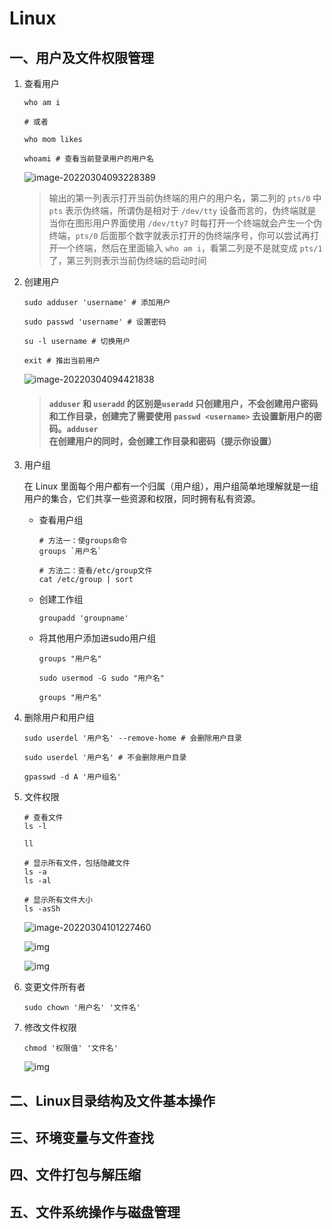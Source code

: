 # Linux

## 一、用户及文件权限管理

1. 查看用户

   ```shello
   who am i
   
   # 或者
   
   who mom likes 
   
   whoami # 查看当前登录用户的用户名
   ```

   ![image-20220304093228389](https://yxgspace.oss-cn-beijing.aliyuncs.com/img/image-20220304093228389.png)

   > 输出的第一列表示打开当前伪终端的用户的用户名，第二列的 `pts/0` 中 `pts` 表示伪终端，所谓伪是相对于 `/dev/tty` 设备而言的，伪终端就是当你在图形用户界面使用 `/dev/tty7` 时每打开一个终端就会产生一个伪终端，`pts/0` 后面那个数字就表示打开的伪终端序号，你可以尝试再打开一个终端，然后在里面输入 `who am i`，看第二列是不是就变成 `pts/1` 了，第三列则表示当前伪终端的启动时间

2. 创建用户

   ```shell
   sudo adduser 'username' # 添加用户
   
   sudo passwd 'username' # 设置密码
   
   su -l username # 切换用户
   
   exit # 推出当前用户
   ```

   ![image-20220304094421838](https://yxgspace.oss-cn-beijing.aliyuncs.com/img/image-20220304094421838.png)
   
   > #### `adduser` 和 `useradd` 的区别是`useradd` 只创建用户，不会创建用户密码和工作目录，创建完了需要使用 `passwd <username>` 去设置新用户的密码。`adduser` 在创建用户的同时，会创建工作目录和密码（提示你设置）
   
3. 用户组

   在 Linux 里面每个用户都有一个归属（用户组），用户组简单地理解就是一组用户的集合，它们共享一些资源和权限，同时拥有私有资源。

   - 查看用户组

     ```shell
     # 方法一：使groups命令
     groups `用户名`
     
     # 方法二：查看/etc/group文件
     cat /etc/group | sort
     ```

   - 创建工作组

     ```shell
     groupadd 'groupname'
     ```

   - 将其他用户添加进sudo用户组

     ```shell
     groups "用户名"
     
     sudo usermod -G sudo "用户名"
     
     groups "用户名"
     ```

4. 删除用户和用户组

   ```shell
   sudo userdel '用户名' --remove-home # 会删除用户目录
   
   sudo userdel '用户名' # 不会删除用户目录
   
   gpasswd -d A '用户组名'
   ```

5. 文件权限

   ```shell
   # 查看文件
   ls -l
   
   ll
   
   # 显示所有文件，包括隐藏文件
   ls -a 
   ls -al 
   
   # 显示所有文件大小
   ls -asSh
   
   ```

   ![image-20220304101227460](https://yxgspace.oss-cn-beijing.aliyuncs.com/img/image-20220304101227460.png)

   ![img](https://doc.shiyanlou.com/linux_base/3-9.png)

   ![img](https://doc.shiyanlou.com/linux_base/3-10.png)
   
6. 变更文件所有者

   ```shell
   sudo chown '用户名' '文件名'
   ```

7. 修改文件权限

   ```shell
   chmod '权限值' '文件名'
   ```

   ![img](https://doc.shiyanlou.com/linux_base/3-14.png)

## 二、Linux目录结构及文件基本操作

## 三、环境变量与文件查找

## 四、文件打包与解压缩

## 五、文件系统操作与磁盘管理

